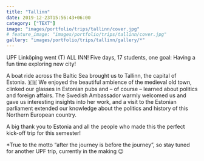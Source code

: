```yaml
---
title: "Tallinn"
date: 2019-12-23T15:56:43+06:00
category: ["TEXT"]
image: "images/portfolio/trips/tallinn/cover.jpg"
# feature_image: "images/portfolio/trips/tallinn/cover.jpg"
gallery: "images/portfolio/trips/tallinn/gallery/*"
---
```


UPF Linköping went (T) ALL INN!
Five days, 17 students, one goal: Having a fun time exploring new city!

A boat ride across the Baltic Sea brought us to Tallinn, the capital of Estonia. 🇪🇪
We enjoyed the beautiful ambience of the medieval old town, clinked our glasses in Estonian pubs and – of course – learned about politics and foreign affairs.
The Swedish Ambassador warmly welcomed us and gave us interesting insights into her work, and a visit to the Estonian parliament extended our knowledge about the politics and history of this Northern European country.

A big thank you to Estonia and all the people who made this the perfect kick-off trip for this semester!

*True to the motto “after the journey is before the journey”, so stay tuned for another UPF trip, currently in the making 😉